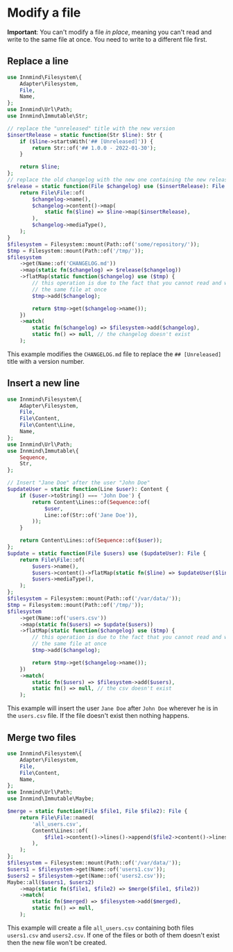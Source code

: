 # Modify a file

**Important**: You can't modify a file _in place_, meaning you can't read and write to the same file at once. You need to write to a different file first.

## Replace a line

```php
use Innmind\Filesystem\{
    Adapter\Filesystem,
    File,
    Name,
};
use Innmind\Url\Path;
use Innmind\Immutable\Str;

// replace the "unreleased" title with the new version
$insertRelease = static function(Str $line): Str {
    if ($line->startsWith('## [Unreleased]')) {
        return Str::of('## 1.0.0 - 2022-01-30');
    }

    return $line;
};
// replace the old changelog with the new one containing the new release version
$release = static function(File $changelog) use ($insertRelease): File {
    return File\File::of(
        $changelog->name(),
        $changelog->content()->map(
            static fn($line) => $line->map($insertRelease),
        ),
        $changelog->mediaType(),
    );
}
$filesystem = Filesystem::mount(Path::of('some/repository/'));
$tmp = Filesystem::mount(Path::of('/tmp/'));
$filesystem
    ->get(Name::of('CHANGELOG.md'))
    ->map(static fn($changelog) => $release($changelog))
    ->flatMap(static function($changelog) use ($tmp) {
        // this operation is due to the fact that you cannot read and write to
        // the same file at once
        $tmp->add($changelog);

        return $tmp->get($changelog->name());
    })
    ->match(
        static fn($changelog) => $filesystem->add($changelog),
        static fn() => null, // the changelog doesn't exist
    );
```

This example modifies the `CHANGELOG.md` file to replace the `## [Unreleased]` title with a version number.

## Insert a new line

```php
use Innmind\Filesystem\{
    Adapter\Filesystem,
    File,
    File\Content,
    File\Content\Line,
    Name,
};
use Innmind\Url\Path;
use Innmind\Immutable\{
    Sequence,
    Str,
};

// Insert "Jane Doe" after the user "John Doe"
$updateUser = static function(Line $user): Content {
    if ($user->toString() === 'John Doe') {
        return Content\Lines::of(Sequence::of(
            $user,
            Line::of(Str::of('Jane Doe')),
        ));
    }

    return Content\Lines::of(Sequence::of($user));
};
$update = static function(File $users) use ($updateUser): File {
    return File\File::of(
        $users->name(),
        $users->content()->flatMap(static fn($line) => $updateUser($line)),
        $users->mediaType(),
    );
};
$filesystem = Filesystem::mount(Path::of('/var/data/'));
$tmp = Filesystem::mount(Path::of('/tmp/'));
$filesystem
    ->get(Name::of('users.csv'))
    ->map(static fn($users) => $update($users))
    ->flatMap(static function($changelog) use ($tmp) {
        // this operation is due to the fact that you cannot read and write to
        // the same file at once
        $tmp->add($changelog);

        return $tmp->get($changelog->name());
    })
    ->match(
        static fn($users) => $filesystem->add($users),
        static fn() => null, // the csv doesn't exist
    );
```

This example will insert the user `Jane Doe` after `John Doe` wherever he is in the `users.csv` file. If the file doesn't exist then nothing happens.

## Merge two files

```php
use Innmind\Filesystem\{
    Adapter\Filesystem,
    File,
    File\Content,
    Name,
};
use Innmind\Url\Path;
use Innmind\Immutable\Maybe;

$merge = static function(File $file1, File $file2): File {
    return File\File::named(
        'all_users.csv',
        Content\Lines::of(
            $file1->content()->lines()->append($file2->content()->lines()),
        ),
    );
};
$filesystem = Filesystem::mount(Path::of('/var/data/'));
$users1 = $filesystem->get(Name::of('users1.csv'));
$users2 = $filesystem->get(Name::of('users2.csv'));
Maybe::all($users1, $users2)
    ->map(static fn($file1, $file2) => $merge($file1, $file2))
    ->match(
        static fn($merged) => $filesystem->add($merged),
        static fn() => null,
    );
```

This example will create a file `all_users.csv` containing both files `users1.csv` and `users2.csv`. If one of the files or both of them doesn't exist then the new file won't be created.
